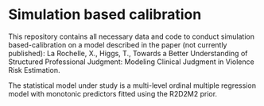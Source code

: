 # Simulation based calibration

This repository contains all necessary data and code to conduct simulation based-calibration on a model described in the paper (not currently published): La Rochelle, X., Higgs, T., Towards a Better Understanding of Structured Professional Judgment: Modeling Clinical Judgment in Violence Risk Estimation. 

The statistical model under study is a multi-level ordinal multiple regression model with monotonic predictors fitted using the R2D2M2 prior.

